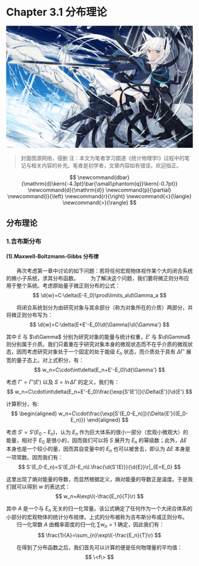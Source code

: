 # Chapter 3.1 分布理论

![节点](./Images/4.png)
>封面图源网络，侵删
>注：本文为笔者学习朗道《统计物理学I》过程中的笔记与相关内容的补充。笔者是初学者，文章内容如有错误，欢迎指正。

$$
    \newcommand{dbar}{\mathrm{d}\kern{-4.3pt}\bar{\small\phantom{q}}\kern{-0.7pt}}
    \newcommand{d}{\mathrm{d}}
    \newcommand{p}{\partial}
    \newcommand{l}{\left}
    \newcommand{r}{\right}
    \newcommand{<}{\langle}
    \newcommand{>}{\rangle}
$$

## 分布理论

### 1.吉布斯分布

#### (1).Maxwell-Boltzmann-Gibbs 分布律

&emsp;&emsp;再次考虑第一章中讨论的如下问题：若将任何宏观物体视作某个大的闭合系统的微小子系统，求其分布函数。
&emsp;&emsp;为了解决这个问题，我们要将微正则分布应用于整个系统。考虑原始量子微正则分布的公式：
    $$
        \d{w}=C·\delta(E-E_0)\prod\limits_a\d\Gamma_a
    $$

&emsp;&emsp;将闭合系统划分为由研究对象与其余部分（称为对象所在的介质）两部分，并将微正则分布写为：
    $$
        \d{w}=C·\delta(E+E'-E_0)\d{\Gamma}\d{\Gamma'}
    $$

其中 $E$ 与 $\d\Gamma$ 分别为研究对象的能量与统计权重，$E'$ 与 $\d\Gamma$ 则分别属于介质。我们只着重在乎研究对象本身的微观状态而不在乎介质的微观状态，因而考虑研究对象处于一个固定的处于能级 $E_n$ 状态，而介质处于具有 $\Delta\Gamma'$ 展宽的量子态上。对上式积分，有：
    $$
        w_n=C\cdot\int\delta(E_n+E'-E_0)\d{\Gamma'}
    $$

考虑 $\Gamma'=\Gamma'(E')$ 以及 $\displaystyle{S=\ln{\Delta{\Gamma}}}$ 的定义，我们有：
    $$
        w_n=C\cdot\int\delta(E_n+E'-E_0)\frac{\exp[S'(E')]}{\Delta{E'}}\d{E'}
    $$

计算积分，有:
    $$
    \begin{aligned}
        w_n=C\cdot\frac{\exp[S'(E_0-E_n)]}{\Delta{E'}{(E_0-E_n)}}
    \end{aligned}
    $$

考虑 $S'=S'(E_0-E_n)$，认为 $E_n$ 作为巨大体系的很小一部分（宏观小微观大）的能量，相对于 $E_0$ 是很小的，因而我们可以将 $S$ 展开为 $E_n$ 的幂级数；此外，$\Delta{E}$ 本身也是一个较小的量，因而其自变量中的 $E_n$ 也可以被舍去，即认为 $\Delta{E}$ 本身是一项常数。因而我们有：
    $$
        S'(E_0-E_n)=S'(E_0)-E_n\l.\frac{\d{S'(E)}}{\d{E}}\r|_{E=E_0}
    $$

这里出现了熵对能量的导数，而显然根据定义，熵对能量的导数正是温度。于是我们就可以得到 $w$ 的表达式：
    $$
        w_n=A\exp\l(-\frac{E_n}{T}\r)
    $$

其中 $A$ 是一个与 $E_n$ 无关的归一化常量。该公式确定了任何作为一个大闭合体系的小部分的宏观物体的统计分布规律。上式的分布被称为吉布斯分布或正则分布。
&emsp;&emsp;归一化常数 $A$ 由概率密度的归一化 $\displaystyle\sum{w_n}=1$ 确定，因此我们有：
    $$
        \frac{1}{A}=\sum_{n}\exp\l(-\frac{E_n}{T}\r)
    $$

&emsp;&emsp;在得到了分布函数之后，我们首先可以计算的便是任何物理量的平均值：
    $$
        \<f\>
    $$